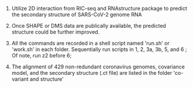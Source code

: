 1. Utilize 2D interaction from RIC-seq and RNAstructure package to predict the secondary structure of SARS-CoV-2 genome RNA

2. Once SHAPE or DMS data are publically available, the predicted structure could be further improved.

3. All the commands are recorded in a shell script named 'run.sh' or 'work.sh' in each folder. Sequentially run scripts in 1, 2, 3a, 3b, 5, and 6 ; Of note, run z2 before 6;

4. The alignment of 429 non-redundant coronavirus genomes, covariance model, and the secondary structure (.ct file) are listed in the folder 'co-variant and structure'
